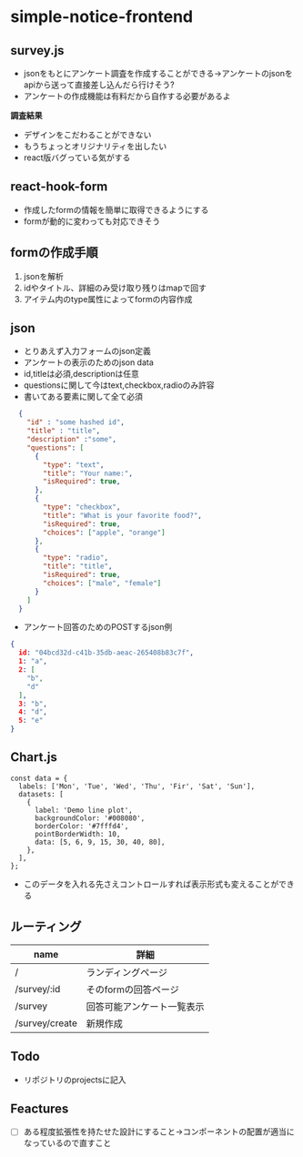 # simple-notice-frontend



## survey.js

* jsonをもとにアンケート調査を作成することができる→アンケートのjsonをapiから送って直接差し込んだら行けそう?
* アンケートの作成機能は有料だから自作する必要があるよ

**調査結果**

* デザインをこだわることができない
* もうちょっとオリジナリティを出したい
* react版バグっている気がする

## react-hook-form

* 作成したformの情報を簡単に取得できるようにする
* formが動的に変わっても対応できそう



## formの作成手順

1. jsonを解析
2. idやタイトル、詳細のみ受け取り残りはmapで回す
3. アイテム内のtype属性によってformの内容作成



## json

* とりあえず入力フォームのjson定義
* アンケートの表示のためのjson data
* id,titleは必須,descriptionは任意
* questionsに関して今はtext,checkbox,radioのみ許容
* 書いてある要素に関して全て必須

```json
  {
    "id" : "some hashed id",
    "title" : "title", 
    "description" :"some",
    "questions": [
      {
        "type": "text",
        "title": "Your name:",
        "isRequired": true,
      },
      {
        "type": "checkbox",
        "title": "What is your favorite food?",
        "isRequired": true,
        "choices": ["apple", "orange"]
      },
      {
      	"type": "radio",
        "title": "title",
        "isRequired": true,
        "choices": ["male", "female"]
      }
    ]
  }

```



* アンケート回答のためのPOSTするjson例

```json
{
  id: "04bcd32d-c41b-35db-aeac-265408b83c7f",
  1: "a",
  2: [
    "b",
    "d"
  ], 
  3: "b", 
  4: "d", 
  5: "e"
}
```



## Chart.js

```tsx
const data = {
  labels: ['Mon', 'Tue', 'Wed', 'Thu', 'Fir', 'Sat', 'Sun'],
  datasets: [
    {
      label: 'Demo line plot',
      backgroundColor: '#008080',
      borderColor: '#7fffd4',
      pointBorderWidth: 10,
      data: [5, 6, 9, 15, 30, 40, 80],
    },
  ],
};
```

* このデータを入れる先さえコントロールすれば表示形式も変えることができる



## ルーティング

| name           | 詳細                       |
| -------------- | -------------------------- |
| /              | ランディングページ         |
| /survey/:id    | そのformの回答ページ       |
| /survey        | 回答可能アンケート一覧表示 |
| /survey/create | 新規作成                   |



## Todo

* リポジトリのprojectsに記入



## Feactures

* [ ] ある程度拡張性を持たせた設計にすること→コンポーネントの配置が適当になっているので直すこと





